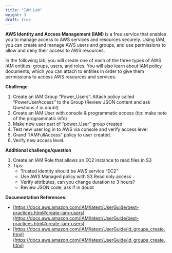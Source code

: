```yaml
---
title: "IAM Lab"
weight: 3
draft: true
---
```


**AWS Identity and Access Management (IAM)** is a free service that enables
you to manage access to AWS services and resources securely. Using IAM,
you can create and manage AWS users and groups, and use permissions to
allow and deny their access to AWS resources. 

In the following lab, you will create one of each of the three types of
AWS IAM entities: groups, users, and roles. You will also learn about
IAM policy documents, which you can attach to entities in order to give
them permissions to access AWS resources and services.

**Challenge**

1. Create an IAM Group “Power_Users”. 
	Attach policy called “PowerUserAccess” to the Group
	(Review JSON content and ask Questions if in doubt)
2. Create an IAM User with console & programmatic	access (tip: make note of the programmatic info)
3. Make new user part of “power_User” group created
4. Test new user log in to AWS via console and verify access level
5. Grand “IAMFullAccess” policy to user created.
6. Verify new access level.

**Additional challenge/question**

1. Create an IAM Role that allows an EC2 instance to read files in S3
2. Tips:
	* Trusted identity should be AWS service “EC2”
	* Use AWS Managed policy with S3 Read only access
	* Verify attributes, can you change duration to 3 hours?
	* Review JSON code, ask if in doubt

**Documentation References:**

* [https://docs.aws.amazon.com/IAM/latest/UserGuide/best-practices.html#create-iam-users](https://docs.aws.amazon.com/IAM/latest/UserGuide/best-practices.html#create-iam-users)
* [https://docs.aws.amazon.com/IAM/latest/UserGuide/id_groups_create.html](https://docs.aws.amazon.com/IAM/latest/UserGuide/id_groups_create.html)
